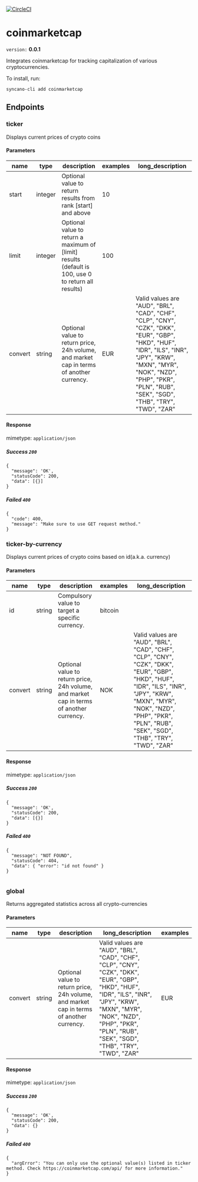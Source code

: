 [![CircleCI](https://circleci.com/gh/Syncano/syncano-socket-coinmarketcap/tree/develop.svg?style=svg)](https://circleci.com/gh/Syncano/syncano-socket-coinmarketcap/tree/develop)

# coinmarketcap

`version:` **0.0.1**

Integrates coinmarketcap for tracking capitalization of various cryptocurrencies.

To install, run:

```
syncano-cli add coinmarketcap
```

## Endpoints

### ticker

Displays current prices of crypto coins

#### Parameters

| name | type | description | examples | long_description
| ---- | ---- | ----------- | -------- | ----------------
| start | integer | Optional value to return results from rank [start] and above | 10 | 
| limit | integer | Optional value to return a maximum of [limit] results (default is 100, use 0 to return all results) | 100 | 
| convert | string | Optional value to return price, 24h volume, and market cap in terms of another currency. | EUR | Valid values are "AUD", "BRL", "CAD", "CHF", "CLP", "CNY", "CZK", "DKK", "EUR", "GBP", "HKD", "HUF", "IDR", "ILS", "INR", "JPY", "KRW", "MXN", "MYR", "NOK", "NZD", "PHP", "PKR", "PLN", "RUB", "SEK", "SGD", "THB", "TRY", "TWD", "ZAR" 



#### Response

mimetype: `application/json`

##### Success `200`

```
{
  "message": 'OK',
  "statusCode": 200,
  "data": [{}]
}
```

##### Failed `400`

```
{
  "code": 400,
  "message": "Make sure to use GET request method."
}
```

### ticker-by-currency

Displays current prices of crypto coins based on id(a.k.a. currency)

#### Parameters

| name | type | description | examples | long_description
| ---- | ---- | ----------- | -------- | ----------------
| id | string | Compulsory value to target a specific currency. | bitcoin | 
| convert | string | Optional value to return price, 24h volume, and market cap in terms of another currency. | NOK | Valid values are "AUD", "BRL", "CAD", "CHF", "CLP", "CNY", "CZK", "DKK", "EUR", "GBP", "HKD", "HUF", "IDR", "ILS", "INR", "JPY", "KRW", "MXN", "MYR", "NOK", "NZD", "PHP", "PKR", "PLN", "RUB", "SEK", "SGD", "THB", "TRY", "TWD", "ZAR" 



#### Response

mimetype: `application/json`

##### Success `200`

```
{
  "message": 'OK',
  "statusCode": 200,
  "data": [{}]
}
```

##### Failed `400`

```
{
  "message": "NOT FOUND",
  "statusCode": 404,
  "data": { "error": "id not found" }
}
      
```

### global

Returns aggregated statistics across all crypto-currencies

#### Parameters

| name | type | description | long_description | examples
| ---- | ---- | ----------- | ---------------- | --------
| convert | string | Optional value to return price, 24h volume, and market cap in terms of another currency. | Valid values are "AUD", "BRL", "CAD", "CHF", "CLP", "CNY", "CZK", "DKK", "EUR", "GBP", "HKD", "HUF", "IDR", "ILS", "INR", "JPY", "KRW", "MXN", "MYR", "NOK", "NZD", "PHP", "PKR", "PLN", "RUB", "SEK", "SGD", "THB", "TRY", "TWD", "ZAR"  | EUR



#### Response

mimetype: `application/json`

##### Success `200`

```
{
  "message": 'OK',
  "statusCode": 200,
  "data": {}
}
```

##### Failed `400`

```
{
  "argError": "You can only use the optional value(s) listed in ticker method. Check https://coinmarketcap.com/api/ for more information."
}
```
